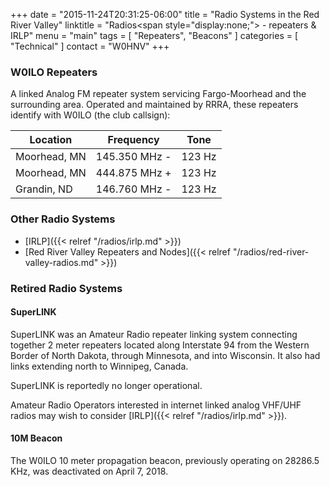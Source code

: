 +++
date = "2015-11-24T20:31:25-06:00"
title = "Radio Systems in the Red River Valley"
linktitle = "Radios<span style=\"display:none;\"> - repeaters & IRLP</span>"
menu = "main"
tags = [ "Repeaters", "Beacons" ]
categories = [ "Technical" ]
contact = "W0HNV"
+++
### W0ILO Repeaters 

A linked Analog FM repeater system servicing Fargo-Moorhead and the
surrounding area. Operated and maintained by RRRA, these repeaters
identify with W0ILO (the club callsign):

Location | Frequency | Tone
---------|-----------|-----
Moorhead, MN | 145.350 MHz - | 123 Hz
Moorhead, MN | 444.875 MHz + | 123 Hz
Grandin, ND | 146.760 MHz - | 123 Hz

### Other Radio Systems

* [IRLP]({{< relref "/radios/irlp.md" >}})
* [Red River Valley Repeaters and Nodes]({{< relref "/radios/red-river-valley-radios.md" >}})

### Retired Radio Systems

#### SuperLINK

SuperLINK was an Amateur Radio repeater linking system connecting together
2 meter repeaters located along Interstate 94 from the Western Border of
North Dakota, through Minnesota, and into Wisconsin. It also had links
extending north to Winnipeg, Canada.

SuperLINK is reportedly no longer operational.

Amateur Radio Operators interested in internet linked analog VHF/UHF
radios may wish to consider [IRLP]({{< relref "/radios/irlp.md" >}}).

#### 10M Beacon

The W0ILO 10 meter propagation beacon, previously operating on 28286.5
KHz, was deactivated on April 7, 2018.
